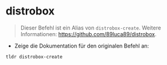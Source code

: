 # distrobox

> Dieser Befehl ist ein Alias von `distrobox-create`.
> Weitere Informationen: <https://github.com/89luca89/distrobox>.

- Zeige die Dokumentation für den originalen Befehl an:

`tldr distrobox-create`
